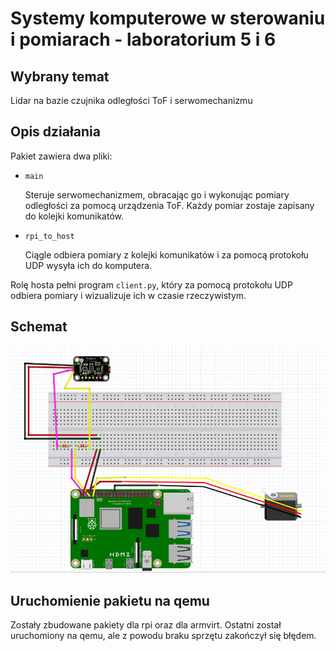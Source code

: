 # Systemy komputerowe w sterowaniu i pomiarach - laboratorium 5 i 6

## Wybrany temat
Lidar na bazie czujnika odległości ToF i serwomechanizmu

## Opis działania

Pakiet zawiera dwa pliki:
- `main`

  Steruje serwomechanizmem, obracając go i wykonując pomiary odległości za pomocą urządzenia ToF. Każdy pomiar zostaje zapisany do kolejki komunikatów.
- `rpi_to_host`

  Ciągle odbiera pomiary z kolejki komunikatów i za pomocą protokołu UDP wysyła ich do komputera.

Rolę hosta pełni program `client.py`, który za pomocą protokołu UDP odbiera pomiary i wizualizuje ich w czasie rzeczywistym.

## Schemat
![Drag Racing](schemat.png)
## Uruchomienie pakietu na qemu
Zostały zbudowane pakiety dla rpi oraz dla armvirt. Ostatni został uruchomiony na qemu, ale z powodu braku sprzętu zakończył się błędem.